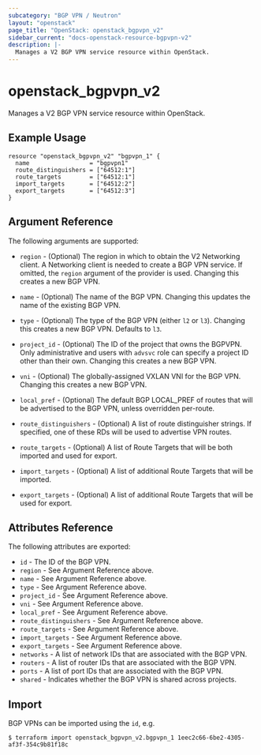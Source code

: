 ```yaml
---
subcategory: "BGP VPN / Neutron"
layout: "openstack"
page_title: "OpenStack: openstack_bgpvpn_v2"
sidebar_current: "docs-openstack-resource-bgpvpn-v2"
description: |-
  Manages a V2 BGP VPN service resource within OpenStack.
---
```


# openstack\_bgpvpn\_v2

Manages a V2 BGP VPN service resource within OpenStack.

## Example Usage

```hcl
resource "openstack_bgpvpn_v2" "bgpvpn_1" {
  name                 = "bgpvpn1"
  route_distinguishers = ["64512:1"]
  route_targets        = ["64512:1"]
  import_targets       = ["64512:2"]
  export_targets       = ["64512:3"]
}
```

## Argument Reference

The following arguments are supported:

* `region` - (Optional) The region in which to obtain the V2 Networking client.
  A Networking client is needed to create a BGP VPN service. If omitted, the
  `region` argument of the provider is used. Changing this creates a new
  BGP VPN.

* `name` - (Optional) The name of the BGP VPN. Changing this updates the name of
  the existing BGP VPN.

* `type` - (Optional) The type of the BGP VPN (either `l2` or `l3`). Changing this
  creates a new BGP VPN. Defaults to `l3`.

* `project_id` - (Optional) The ID of the project that owns the BGPVPN. Only
  administrative and users with `advsvc` role can specify a project ID other
  than their own. Changing this creates a new BGP VPN.

* `vni` - (Optional) The globally-assigned VXLAN VNI for the BGP VPN. Changing
  this creates a new BGP VPN.

* `local_pref` - (Optional) The default BGP LOCAL\_PREF of routes that will be
  advertised to the BGP VPN, unless overridden per-route.

* `route_distinguishers` - (Optional) A list of route distinguisher strings. If
 specified, one of these RDs will be used to advertise VPN routes.

* `route_targets` - (Optional) A list of Route Targets that will be both
  imported and used for export.

* `import_targets` - (Optional) A list of additional Route Targets that will be
  imported.

* `export_targets` - (Optional) A list of additional Route Targets that will be
  used for export.

## Attributes Reference

The following attributes are exported:

* `id` - The ID of the BGP VPN.
* `region` - See Argument Reference above.
* `name` - See Argument Reference above.
* `type` - See Argument Reference above.
* `project_id` - See Argument Reference above.
* `vni` - See Argument Reference above.
* `local_pref` - See Argument Reference above.
* `route_distinguishers` - See Argument Reference above.
* `route_targets` - See Argument Reference above.
* `import_targets` - See Argument Reference above.
* `export_targets` - See Argument Reference above.
* `networks` - A list of network IDs that are associated with the BGP VPN.
* `routers` - A list of router IDs that are associated with the BGP VPN.
* `ports` - A list of port IDs that are associated with the BGP VPN.
* `shared` - Indicates whether the BGP VPN is shared across projects.

## Import

BGP VPNs can be imported using the `id`, e.g.

```hcl
$ terraform import openstack_bgpvpn_v2.bgpvpn_1 1eec2c66-6be2-4305-af3f-354c9b81f18c
```
